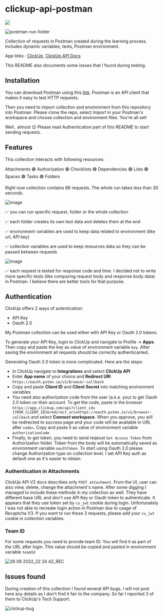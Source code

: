 # clickup-api-postman

![](https://img.shields.io/badge/Tools-Postman-informational?style=flat&logo=postman&logoColor=white&color=blueviolet)

![postman-run-folder](https://user-images.githubusercontent.com/17500766/191484957-e40bfa50-3e73-412a-b0fa-780b70e679f9.gif)


Collection of requests in Postman created during the learning process. Includes dynamic variables, tests, Postman environment. 

App links : [ClickUp](https://clickup.com/), [ClickUp API Docs](https://clickup.com/api )

This README also documents some issues that I found during testing. 

## Installation

You can download Postman using this [link](https://www.postman.com/). Postman is an API client that makes it easy to test HTTP requests.

Then you need to import collection and environment from this repository into Postman. Please clone the repo, select *Import* in your Postman's workspace and choose collection and environment files. You're all set! 

Well.. almost :wink: Please read Authentication part of this README to start sending requests. 

## Features

This collection interacts with following resources: 

Attachments :purple_circle: Authorization :purple_circle: Checklists :purple_circle: Dependencies :purple_circle: Lists :purple_circle: Spaces :purple_circle: Tasks :purple_circle: Folders 

Right now collection contains 66 requests. The whole run takes less than 30 seconds.

![image](https://user-images.githubusercontent.com/17500766/192369606-bc7e6749-3e35-40d2-b74b-d1b1a7912dcb.png)


:white_check_mark: you can run specific request, folder or the whole collection

:white_check_mark: each folder creates its own test data and deletes them at the end 

:white_check_mark: environment variables are used to keep data related to environment (like url, API key)

:white_check_mark: collection variables are used to keep resources data so they can be passed between requests

![image](https://user-images.githubusercontent.com/17500766/192370181-33dcc666-8b2b-4f16-8b1d-0c03f77497d2.png)


:white_check_mark: each request is tested for response code and time. I decided not to write more specific tests (like comparing request body and response body data) in Postman. I believe there are better tools for that purpose. 

## Authentication

ClickUp offers 2 ways of autentication: 
* API Key
* Oauth 2.0

My Postman collection can be used either with API Key or Oauth 2.0 tokens. 

To generate your API Key, login to ClickUp and navigate to Profile -> **Apps**. Then copy and paste the key as value of environment variable `key`. After saving the environment all requests should be correctly authenticanted.

Generating Oauth 2.0 token is more complicated. Here are the steps:
* In ClickUp navigate to **Integrations** and select **ClickUp API**
* Enter **App name** of your choice and **Redirect URI** `https://oauth.pstmn.io/v1/browser-callback`
* Copy and paste **Client ID** and **Client Secret** into matching environment variables
* You need also authorization code from the user (a.k.a. you) to get Oauth 2.0 token on their account. To get the code, paste in the browser `https://app.clickup.com/api?client_id={YOUR_CLIENT_ID}&redirect_uri=https://oauth.pstmn.io/v1/browser-callback` and select **Connect workspace**. When you approve, you will be redirected to success page and your code will be available in URL after `code=`. Copy and paste it as value of environment variable `authorizationCode`
* Finally, to get token, you need to send reqeust `Get Access Token` from Authorization folder. Token from the body will be automatically saved as environment variable `oauthToken`. To start using Oauth 2.0 please change Authorization type on collection level. I set API Key auth as default one as it's easier to obtain.

### Authentication in Attachments

ClickUp API V2 docs describes only `POST attachment`. From the UI, user can also view, delete, change the attachment's name. After some digging I managed to include these methods in my collection as well. They have different base URL and don't use API Key or Oauth token to authenticate. It appears that they use token set by `cu_jwt` cookie during login. Unfortunately I was not able to recreate login action in Postman due to usage of Recaptcha V3. If you want to run these 3 requests, please add your `cu_jwt` cookie in collection variables.

### Team ID

For some requests you need to provide team ID. You will find it as part of the URL after login. This value should be copied and pasted in environment variable `teamId` 

![26 09 2022_22 24 42_REC](https://user-images.githubusercontent.com/17500766/192373451-8bc338cf-974d-4171-83b1-5d7882ca19e3.png)

## Issues found

During creation of this collection I found several API bugs. I will not post here any details as I don't find it fair to the company. So far I reported 3 of them to ClickUp's Tech Support. 


![clickup-bug](https://user-images.githubusercontent.com/17500766/191612855-b84f3ff5-e0ec-4749-873f-1eb3329a3e4a.png)

